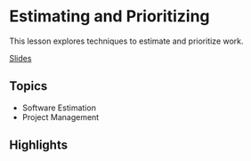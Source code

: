 # Estimating and Prioritizing
This lesson explores techniques to estimate and prioritize work.

[Slides](https://dpi-we.github.io/slides-estimating-and-prioritizing/)

## Topics
- Software Estimation
- Project Management

## Highlights
